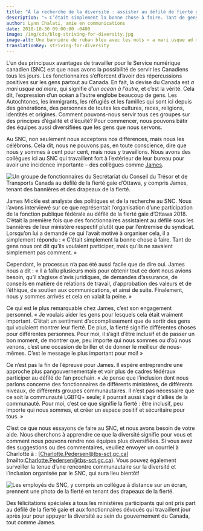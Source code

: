 ```yaml
---
title: "À la recherche de la diversité : assister au défilé de fierté gaie d’Ottawa"
description: "« C’était simplement la bonne chose à faire. Tant de gens nous ont dit qu’ils voulaient participer, mais qu’ils ne savaient simplement pas comment. »"
author: Lynn Chalati, amie en communications 
date: 2018-10-30 09:00:00 -0400
image: /img/cds/blog-striving-for-diversity.jpg
image-alt: Une bannière de ruban bleu avec les mots « a mari usque ad mare » en jaune.
translationKey: striving-for-diversity
---
```


L’un des principaux avantages de travailler pour le Service numérique canadien (SNC) est que nous avons la possibilité de servir les Canadiens tous les jours. Les fonctionnaires s’efforcent d’avoir des répercussions positives sur les gens partout au Canada. En fait, la devise du Canada est *a mari usque ad mare*, qui signifie *d’un océan à l’autre*, et c’est la vérité. Cela dit, l’expression d’un océan à l’autre englobe beaucoup de gens. Les Autochtones, les immigrants, les réfugiés et les familles qui sont ici depuis des générations, des personnes de toutes les cultures, races, religions, identités et origines. Comment pouvons-nous servir tous ces groupes sur des principes d’égalité et d’équité? Pour commencer, nous pouvons bâtir des équipes aussi diversifiées que les gens que nous servons.

Au SNC, non seulement nous acceptons nos différences, mais nous les célébrons. Cela dit, nous ne pouvons pas, en toute conscience, dire que nous y sommes à cent pour cent, mais nous y travaillons. Nous avons des collègues ici au SNC qui travaillent fort à l’extérieur de leur bureau pour avoir une incidence importante – des collègues comme [James](https://twitter.com/james_mickle). 

![Un groupe de fonctionnaires du Secrétariat du Conseil du Trésor et de Transports Canada au défilé de la fierté gaie d’Ottawa, y compris James, tenant des bannières et des drapeaux de la fierté.](/img/cds/blog-striving-for-diversity2.jpg)

James Mickle est analyste des politiques et de la recherche au SNC. Nous l’avons interviewé sur ce que représentait l’organisation d’une participation de la fonction publique fédérale au défilé de la fierté gaie d’Ottawa 2018. C’était la première fois que des fonctionnaires assistaient au défilé sous les bannières de leur ministère respectif plutôt que par l’entremise du syndicat. Lorsqu’on lui a demandé ce qui l’avait motivé à organiser cela, il a simplement répondu : « C’était simplement la bonne chose à faire. Tant de gens nous ont dit qu’ils voulaient participer, mais qu’ils ne savaient simplement pas comment. »

Cependant, le processus n’a pas été aussi facile que de dire oui. James nous a dit : « il a fallu plusieurs mois pour obtenir tout ce dont nous avions besoin, qu’il s’agisse d’avis juridiques, de demandes d’assurance, de conseils en matière de relations de travail, d’approbation des valeurs et de l’éthique, de soutien aux communications, et ainsi de suite. Finalement, nous y sommes arrivés et cela en valait la peine. »

Ce qui est le plus remarquable chez James, c’est son engagement personnel. « Je voulais aider les gens pour lesquels cela était vraiment important. C’était un sentiment d’accomplissement que de sortir des gens qui voulaient montrer leur fierté. De plus, la fierté signifie différentes choses pour différentes personnes. Pour moi, il s’agit d’être inclusif et de passer un bon moment, de montrer que, peu importe qui nous sommes ou d’où nous venons, c’est une occasion de briller et de donner le meilleur de nous-mêmes. C’est le message le plus important pour moi! »

Ce n’est pas la fin de l’épreuve pour James. Il espère entreprendre une approche plus pangouvernementale et voir plus de cadres fédéraux participer au défilé de l’an prochain. « Je pense que l’inclusion dont nous parlons concerne des fonctionnaires de différents ministères, de différents niveaux, de différents groupes communautaires. Il n’est pas nécessaire que ce soit la communauté LGBTQ+ seule; il pourrait aussi s’agir d’alliés de la communauté. Pour moi, c’est ce que signifie la fierté : être inclusif, peu importe qui nous sommes, et créer un espace positif et sécuritaire pour tous. »

C’est ce que nous essayons de faire au SNC, et nous avons besoin de votre aide. Nous cherchons à apprendre ce que la diversité signifie pour vous et comment nous pouvons rendre nos équipes plus diversifiées. Si vous avez des suggestions ou des commentaires, veuillez envoyer un courriel à Charlotte à : [Charlotte.Pedersen@tbs-sct.gc.ca] (mailto:Charlotte.Pedersen@tbs-sct.gc.ca). Vous pouvez également surveiller la tenue d’une rencontre communautaire sur la diversité et l’inclusion organisée par le SNC, qui aura lieu bientôt!

![Les employés du SNC, y compris un collègue à distance sur un écran, prennent une photo de la fierté en tenant des drapeaux de la fierté.](/img/cds/blog-striving-for-diversity.jpg)

Des félicitations spéciales à tous les ministères participants qui ont pris part au défilé de la fierté gaie et aux fonctionnaires dévoués qui travaillent jour après jour pour appuyer la diversité au sein du gouvernement du Canada, tout comme James.

